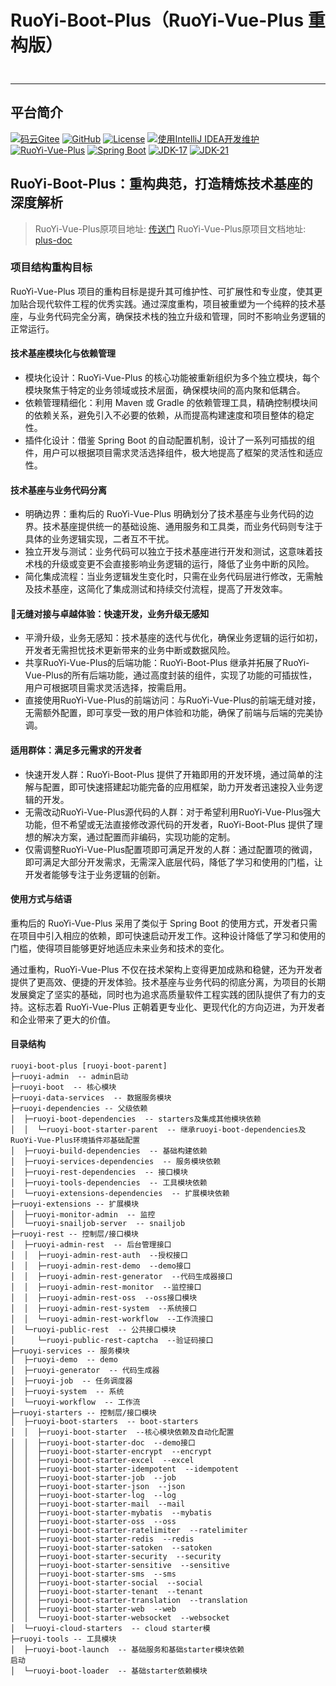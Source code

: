 # RuoYi-Boot-Plus（RuoYi-Vue-Plus 重构版）
<div style="height: 10px; clear: both;"></div>

- - -
## 平台简介

[![码云Gitee](https://gitee.com/denghuafeng/ruoyi-boot-plus/badge/star.svg?theme=blue)](https://gitee.com/dromara/RuoYi-Vue-Plus)
[![GitHub](https://img.shields.io/github/stars/denghuafeng/RuoYi-Boot-Plus.svg?style=social&label=Stars)](https://github.com/dromara/RuoYi-Vue-Plus)
[![License](https://img.shields.io/badge/License-MIT-blue.svg)](https://gitee.com/dromara/RuoYi-Vue-Plus/blob/master/LICENSE)
[![使用IntelliJ IDEA开发维护](https://img.shields.io/badge/IntelliJ%20IDEA-提供支持-blue.svg)](https://www.jetbrains.com/?from=RuoYi-Vue-Plus)
<br>
[![RuoYi-Vue-Plus](https://img.shields.io/badge/RuoYi_Vue_Plus-5.2.0-success.svg)](https://gitee.com/dromara/RuoYi-Vue-Plus)
[![Spring Boot](https://img.shields.io/badge/Spring%20Boot-3.2-blue.svg)]()
[![JDK-17](https://img.shields.io/badge/JDK-17-green.svg)]()
[![JDK-21](https://img.shields.io/badge/JDK-21-green.svg)]()

## RuoYi-Boot-Plus：重构典范，打造精炼技术基座的深度解析
> RuoYi-Vue-Plus原项目地址: [传送门](https://gitee.com/dromara/RuoYi-Vue-Plus)
> RuoYi-Vue-Plus原项目文档地址: [plus-doc](https://plus-doc.dromara.org)
> 
### 项目结构重构目标
RuoYi-Vue-Plus 项目的重构目标是提升其可维护性、可扩展性和专业度，使其更加贴合现代软件工程的优秀实践。通过深度重构，项目被重塑为一个纯粹的技术基座，与业务代码完全分离，确保技术栈的独立升级和管理，同时不影响业务逻辑的正常运行。

#### 技术基座模块化与依赖管理
* 模块化设计：RuoYi-Vue-Plus 的核心功能被重新组织为多个独立模块，每个模块聚焦于特定的业务领域或技术层面，确保模块间的高内聚和低耦合。
* 依赖管理精细化：利用 Maven 或 Gradle 的依赖管理工具，精确控制模块间的依赖关系，避免引入不必要的依赖，从而提高构建速度和项目整体的稳定性。
* 插件化设计：借鉴 Spring Boot 的自动配置机制，设计了一系列可插拔的组件，用户可以根据项目需求灵活选择组件，极大地提高了框架的灵活性和适应性。

#### 技术基座与业务代码分离
* 明确边界：重构后的 RuoYi-Vue-Plus 明确划分了技术基座与业务代码的边界。技术基座提供统一的基础设施、通用服务和工具类，而业务代码则专注于具体的业务逻辑实现，二者互不干扰。
* 独立开发与测试：业务代码可以独立于技术基座进行开发和测试，这意味着技术栈的升级或变更不会直接影响业务逻辑的运行，降低了业务中断的风险。
* 简化集成流程：当业务逻辑发生变化时，只需在业务代码层进行修改，无需触及技术基座，这简化了集成测试和持续交付流程，提高了开发效率。

####  🫧无缝对接与卓越体验：快速开发，业务升级无感知
* 平滑升级，业务无感知：技术基座的迭代与优化，确保业务逻辑的运行如初，开发者无需担忧技术更新带来的业务中断或数据风险。
* 共享RuoYi-Vue-Plus的后端功能：RuoYi-Boot-Plus 继承并拓展了RuoYi-Vue-Plus的所有后端功能，通过高度封装的组件，实现了功能的可插拔性，用户可根据项目需求灵活选择，按需启用。
* 直接使用RuoYi-Vue-Plus的前端访问：与RuoYi-Vue-Plus的前端无缝对接，无需额外配置，即可享受一致的用户体验和功能，确保了前端与后端的完美协调。

#### 适用群体：满足多元需求的开发者
* 快速开发人群：RuoYi-Boot-Plus 提供了开箱即用的开发环境，通过简单的注解与配置，即可快速搭建起功能完备的应用框架，助力开发者迅速投入业务逻辑的开发。
* 无需改动RuoYi-Vue-Plus源代码的人群：对于希望利用RuoYi-Vue-Plus强大功能，但不希望或无法直接修改源代码的开发者，RuoYi-Boot-Plus 提供了理想的解决方案，通过配置而非编码，实现功能的定制。
* 仅需调整RuoYi-Vue-Plus配置项即可满足开发的人群：通过配置项的微调，即可满足大部分开发需求，无需深入底层代码，降低了学习和使用的门槛，让开发者能够专注于业务逻辑的创新。

#### 使用方式与结语
重构后的 RuoYi-Vue-Plus 采用了类似于 Spring Boot 的使用方式，开发者只需在项目中引入相应的依赖，即可快速启动开发工作。这种设计降低了学习和使用的门槛，使得项目能够更好地适应未来业务和技术的变化。

通过重构，RuoYi-Vue-Plus 不仅在技术架构上变得更加成熟和稳健，还为开发者提供了更高效、便捷的开发体验。技术基座与业务代码的彻底分离，为项目的长期发展奠定了坚实的基础，同时也为追求高质量软件工程实践的团队提供了有力的支持。这标志着 RuoYi-Vue-Plus 正朝着更专业化、更现代化的方向迈进，为开发者和企业带来了更大的价值。

#### 目录结构

```
ruoyi-boot-plus [ruoyi-boot-parent]
├─ruoyi-admin  -- admin启动
├─ruoyi-boot  -- 核心模块
├─ruoyi-data-services  -- 数据服务模块
├─ruoyi-dependencies -- 父级依赖
│  ├─ruoyi-boot-dependencies  -- starters及集成其他模块依赖
│  │  └─ruoyi-boot-starter-parent  -- 继承ruoyi-boot-dependencies及RuoYi-Vue-Plus环境插件邓基础配置
│  ├─ruoyi-build-dependencies  -- 基础构建依赖
│  ├─ruoyi-services-dependencies  -- 服务模块依赖
│  ├─ruoyi-rest-dependencies  -- 接口模块
│  ├─ruoyi-tools-dependencies  -- 工具模块依赖
│  └─ruoyi-extensions-dependencies  -- 扩展模块依赖
├─ruoyi-extensions -- 扩展模块
│  ├─ruoyi-monitor-admin  -- 监控
│  └─ruoyi-snailjob-server  -- snailjob
├─ruoyi-rest -- 控制层/接口模块
│  ├─ruoyi-admin-rest  -- 后台管理接口
│  │  ├─ruoyi-admin-rest-auth  --授权接口
│  │  ├─ruoyi-admin-rest-demo  --demo接口
│  │  ├─ruoyi-admin-rest-generator  --代码生成器接口
│  │  ├─ruoyi-admin-rest-monitor  --监控接口
│  │  ├─ruoyi-admin-rest-oss  --oss接口模块
│  │  ├─ruoyi-admin-rest-system  --系统接口
│  │  └─ruoyi-admin-rest-workflow  --工作流接口
│  └─ruoyi-public-rest  -- 公共接口模块
│     └─ruoyi-public-rest-captcha  --验证码接口
├─ruoyi-services -- 服务模块
│  ├─ruoyi-demo  -- demo
│  ├─ruoyi-generator  -- 代码生成器
│  ├─ruoyi-job  -- 任务调度器
│  ├─ruoyi-system  -- 系统
│  └─ruoyi-workflow  -- 工作流
├─ruoyi-starters -- 控制层/接口模块
│  ├─ruoyi-boot-starters  -- boot-starters                  
│  │  ├─ruoyi-boot-starter  --核心模块依赖及自动化配置
│  │  ├─ruoyi-boot-starter-doc  --demo接口
│  │  ├─ruoyi-boot-starter-encrypt  --encrypt
│  │  ├─ruoyi-boot-starter-excel  --excel
│  │  ├─ruoyi-boot-starter-idempotent  --idempotent
│  │  ├─ruoyi-boot-starter-job  --job
│  │  ├─ruoyi-boot-starter-json  --json
│  │  ├─ruoyi-boot-starter-log  --log
│  │  ├─ruoyi-boot-starter-mail  --mail
│  │  ├─ruoyi-boot-starter-mybatis  --mybatis
│  │  ├─ruoyi-boot-starter-oss  --oss
│  │  ├─ruoyi-boot-starter-ratelimiter  --ratelimiter
│  │  ├─ruoyi-boot-starter-redis  --redis
│  │  ├─ruoyi-boot-starter-satoken  --satoken
│  │  ├─ruoyi-boot-starter-security  --security
│  │  ├─ruoyi-boot-starter-sensitive  --sensitive
│  │  ├─ruoyi-boot-starter-sms  --sms
│  │  ├─ruoyi-boot-starter-social  --social
│  │  ├─ruoyi-boot-starter-tenant  --tenant
│  │  ├─ruoyi-boot-starter-translation  --translation
│  │  ├─ruoyi-boot-starter-web  --web
│  │  └─ruoyi-boot-starter-websocket  --websocket
│  └─ruoyi-cloud-starters  -- cloud starter模
├─ruoyi-tools -- 工具模块
│  ├─ruoyi-boot-launch  -- 基础服务和基础starter模块依赖                                                                                                                                                                                                                                                                                                                                                                                                                                                                      启动
│  └─ruoyi-boot-loader  -- 基础starter依赖模块
```
